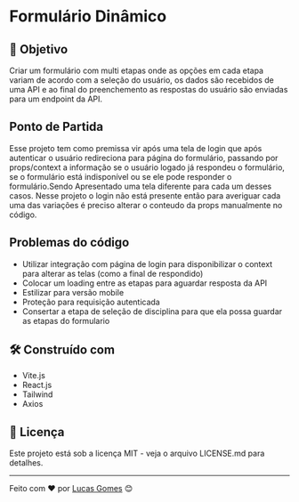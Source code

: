 # Formulário Dinâmico 

## 🚀 Objetivo

Criar um formulário com multi etapas onde as opções em cada etapa variam de acordo com a seleção do usuário, os dados são recebidos de uma API e ao final do preenchemento as respostas do usuário são enviadas para um endpoint da API.

## Ponto de Partida

Esse projeto tem como premissa vir após uma tela de login que após autenticar o usuário redireciona para página do formulário, passando por props/context a informação se o usuário logado já respondeu o formulário, se o formulário está indisponível ou se ele pode responder o formulário.Sendo Apresentado uma tela diferente para cada um desses casos.
Nesse projeto o login não está presente então para averiguar cada uma das variações é preciso alterar o conteudo da props manualmente no código.

## Problemas do código
- Utilizar integração com página de login para disponibilizar o context para alterar as telas (como a final de respondido)
- Colocar um loading entre as etapas para aguardar resposta da API
- Estilizar para versão mobile
- Proteção para requisição autenticada
- Consertar a etapa de seleção de disciplina para que ela possa guardar as etapas do formulario

## 🛠️ Construído com

- Vite.js
- React.js
- Tailwind
- Axios

## 📄 Licença

Este projeto está sob a licença MIT - veja o arquivo LICENSE.md para detalhes.

---
Feito com ❤️ por [Lucas Gomes](https://github.com/lucasgr2) 😊